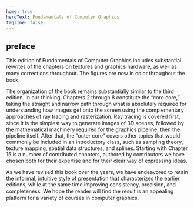 ```yaml
---
home: true
heroText: Fundamentals of Computer Graphics
tagline: false
---
```


## preface

This edition of Fundamentals of Computer Graphics includes substantial rewrites of the chapters on textures and graphics hardware, as well as many corrections throughout. The ﬁgures are now in color throughout the book.

The organization of the book remains substantially similar to the third edition. In our thinking, Chapters 2 through 8 constitute the “core core,” taking the straight and narrow path through what is absolutely required for understanding how images get onto the screen using the complementary approaches of ray tracing and rasterization. Ray tracing is covered ﬁrst, since it is the simplest way to generate images of 3D scenes, followed by the mathematical machinery required for the graphics pipeline, then the pipeline itself. After that, the “outer core” covers other topics that would commonly be included in an introductory class, such as sampling theory, texture mapping, spatial data structures, and splines. Starting with Chapter 15 is a number of contributed chapters, authored by contributors we have chosen both for their expertise and for their clear way of expressing ideas.

As we have revised this book over the years, we have endeavored to retain the informal, intuitive style of presentation that characterizes the earlier editions, while at the same time improving consistency, precision, and completeness. We hope the reader will ﬁnd the result is an appealing platform for a variety of courses in computer graphics.
